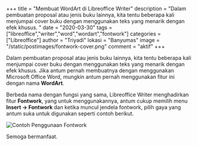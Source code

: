 +++
title = "Membuat WordArt di Libreoffice Writer"
description = "Dalam pembuatan proposal atau jenis buku lainnya, kita tentu beberapa kali menjumpai cover buku dengan menggunakan teks yang menarik dengan efek khusus. "
date = "2020-03-30"
tags = ["libreoffice","writer","word","wordart","fontwork"]
categories = ["Libreoffice"]
author = "Triyadi"
lokasi = "Banyumas"
image = "/static/postimages/fontwork-cover.png"
comment = "aktif"
+++

Dalam pembuatan proposal atau jenis buku lainnya, kita tentu beberapa kali menjumpai cover buku dengan menggunakan teks yang menarik dengan efek khusus. Jika antum pernah membuatnya dengan menggunakan Microsoft Office Word, mungkin antum pernah menggunakan fitur ini dengan nama **WordArt**.

Berbeda nama dengan fungsi yang sama, Libreoffice Writer menghadirkan fitur **Fontwork**, yang untuk menggunakannya, antum cukup memilih menu  **Insert -> Fontwork** dan ketika muncul jendela fontwork, pilih gaya yang antum suka untuk digunakan seperti contoh berikut.

![Contoh Penggunaan Fontwork](/static/postimages/contoh-fontwork.gif)

Semoga bermanfaat.